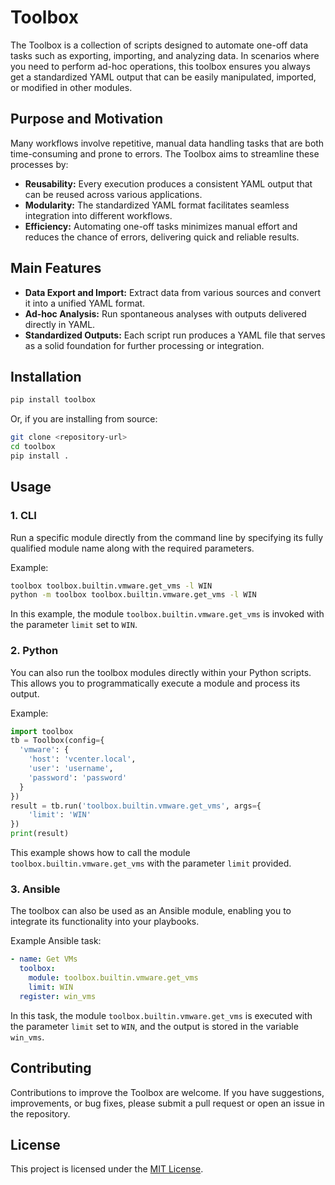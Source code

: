 # Toolbox

The Toolbox is a collection of scripts designed to automate one-off data tasks such as exporting, importing, and analyzing data. In scenarios where you need to perform ad-hoc operations, this toolbox ensures you always get a standardized YAML output that can be easily manipulated, imported, or modified in other modules.

## Purpose and Motivation

Many workflows involve repetitive, manual data handling tasks that are both time-consuming and prone to errors. The Toolbox aims to streamline these processes by:

- **Reusability:** Every execution produces a consistent YAML output that can be reused across various applications.
- **Modularity:** The standardized YAML format facilitates seamless integration into different workflows.
- **Efficiency:** Automating one-off tasks minimizes manual effort and reduces the chance of errors, delivering quick and reliable results.

## Main Features

- **Data Export and Import:** Extract data from various sources and convert it into a unified YAML format.
- **Ad-hoc Analysis:** Run spontaneous analyses with outputs delivered directly in YAML.
- **Standardized Outputs:** Each script run produces a YAML file that serves as a solid foundation for further processing or integration.

## Installation

```bash
pip install toolbox
```

Or, if you are installing from source:

```bash
git clone <repository-url>
cd toolbox
pip install .
```

## Usage

### 1. CLI

Run a specific module directly from the command line by specifying its fully qualified module name along with the required parameters.

Example:

```bash
toolbox toolbox.builtin.vmware.get_vms -l WIN
python -m toolbox toolbox.builtin.vmware.get_vms -l WIN
```

In this example, the module `toolbox.builtin.vmware.get_vms` is invoked with the parameter `limit` set to `WIN`.

### 2. Python

You can also run the toolbox modules directly within your Python scripts. This allows you to programmatically execute a module and process its output.

Example:

```python
import toolbox
tb = Toolbox(config={
  'vmware': {
    'host': 'vcenter.local',
    'user': 'username',
    'password': 'password'
  }
})
result = tb.run('toolbox.builtin.vmware.get_vms', args={
    'limit': 'WIN'
})
print(result)
```

This example shows how to call the module `toolbox.builtin.vmware.get_vms` with the parameter `limit` provided.

### 3. Ansible

The toolbox can also be used as an Ansible module, enabling you to integrate its functionality into your playbooks.

Example Ansible task:

```yaml
- name: Get VMs
  toolbox:
    module: toolbox.builtin.vmware.get_vms
    limit: WIN
  register: win_vms
```

In this task, the module `toolbox.builtin.vmware.get_vms` is executed with the parameter `limit` set to `WIN`, and the output is stored in the variable `win_vms`.

## Contributing

Contributions to improve the Toolbox are welcome. If you have suggestions, improvements, or bug fixes, please submit a pull request or open an issue in the repository.

## License

This project is licensed under the [MIT License](LICENSE).

